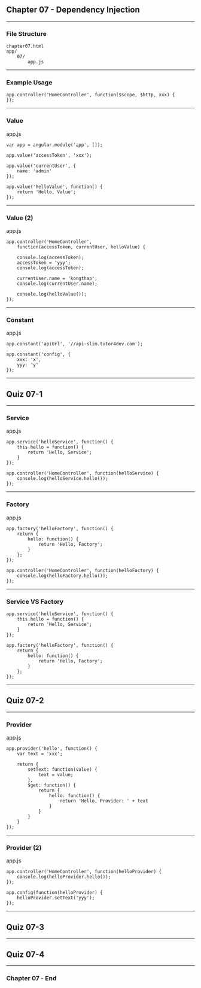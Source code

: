 ## Chapter 07 - Dependency Injection

---

### File Structure

	chapter07.html
	app/
		07/
			app.js

---

### Example Usage

	app.controller('HomeController', function($scope, $http, xxx) {
	});

---

### Value

app.js

	var app = angular.module('app', []);

	app.value('accessToken', 'xxx');

	app.value('currentUser', {
		name: 'admin'
	});

	app.value('helloValue', function() {
		return 'Hello, Value';
	});

---

### Value (2)

app.js

	app.controller('HomeController',
		function(accessToken, currentUser, helloValue) {

		console.log(accessToken);
		accessToken = 'yyy';
		console.log(accessToken);

		currentUser.name = 'kongthap';
		console.log(currentUser.name);

		console.log(helloValue());
	});

---

### Constant

app.js

	app.constant('apiUrl', '//api-slim.tutor4dev.com');

	app.constant('config', {
		xxx: 'x',
		yyy: 'y'
	});

---

## Quiz 07-1

---

### Service

app.js

	app.service('helloService', function() {
		this.hello = function() {
			return 'Hello, Service';
		}
	});

	app.controller('HomeController', function(helloService) {
		console.log(helloService.hello());
	});

---

### Factory

app.js

	app.factory('helloFactory', function() {
		return {
			hello: function() {
				return 'Hello, Factory';
			}
		};
	});

	app.controller('HomeController', function(helloFactory) {
		console.log(helloFactory.hello());
	});

---

### Service VS Factory

	app.service('helloService', function() {
		this.hello = function() {
			return 'Hello, Service';
		}
	});

	app.factory('helloFactory', function() {
		return {
			hello: function() {
				return 'Hello, Factory';
			}
		};
	});

---

## Quiz 07-2

---

### Provider

app.js

	app.provider('hello', function() {
		var text = 'xxx';

		return {
			setText: function(value) {
				text = value;
			},
			$get: function() {
				return {
					hello: function() {
						return 'Hello, Provider: ' + text
					}
				}
			}
		}
	});

---

### Provider (2)

app.js

	app.controller('HomeController', function(helloProvider) {
		console.log(helloProvider.hello());
	});

	app.config(function(helloProvider) {
		helloProvider.setText('yyy');
	});

---

## Quiz 07-3

---

## Quiz 07-4

---

### Chapter 07 - End
